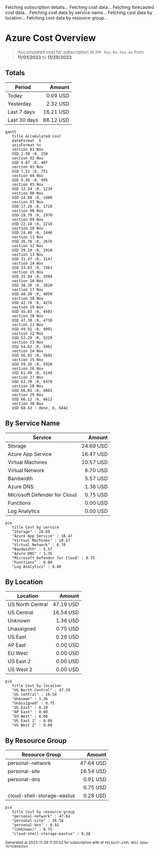Fetching subscription details...
Fetching cost data...
Fetching forecasted cost data...
Fetching cost data by service name...
Fetching cost data by location...
Fetching cost data by resource group...
# Azure Cost Overview

> Accumulated cost for subscription id `JPF Pay-As-You-Go` from **11/01/2023** to **11/29/2023**

## Totals

|Period|Amount|
|---|---:|
|Today|0.09 USD|
|Yesterday|2.32 USD|
|Last 7 days|16.21 USD|
|Last 30 days|66.12 USD|

```mermaid
gantt
   title Accumulated cost
   dateFormat  X
   axisFormat %s
   section 01 Nov
   USD 2.50 :0, 250
   section 02 Nov
   USD 4.87 :0, 487
   section 03 Nov
   USD 7.51 :0, 751
   section 04 Nov
   USD 9.95 :0, 995
   section 05 Nov
   USD 12.34 :0, 1234
   section 06 Nov
   USD 14.80 :0, 1480
   section 07 Nov
   USD 17.20 :0, 1720
   section 08 Nov
   USD 19.70 :0, 1970
   section 09 Nov
   USD 22.18 :0, 2218
   section 10 Nov
   USD 24.48 :0, 2448
   section 11 Nov
   USD 26.76 :0, 2676
   section 12 Nov
   USD 29.10 :0, 2910
   section 13 Nov
   USD 31.47 :0, 3147
   section 14 Nov
   USD 33.63 :0, 3363
   section 15 Nov
   USD 35.94 :0, 3594
   section 16 Nov
   USD 38.20 :0, 3820
   section 17 Nov
   USD 40.50 :0, 4050
   section 18 Nov
   USD 42.76 :0, 4276
   section 19 Nov
   USD 45.03 :0, 4503
   section 20 Nov
   USD 47.38 :0, 4738
   section 21 Nov
   USD 49.91 :0, 4991
   section 22 Nov
   USD 52.20 :0, 5220
   section 23 Nov
   USD 54.62 :0, 5462
   section 24 Nov
   USD 56.92 :0, 5692
   section 25 Nov
   USD 59.26 :0, 5926
   section 26 Nov
   USD 61.49 :0, 6149
   section 27 Nov
   USD 63.70 :0, 6370
   section 28 Nov
   USD 66.02 :0, 6602
   section 29 Nov
   USD 66.12 :0, 6612
   section 30 Nov
   USD 68.42 : done, 0, 6842
```

## By Service Name

|Service|Amount|
|---|---:|
|Storage|24.69 USD|
|Azure App Service|16.47 USD|
|Virtual Machines|10.57 USD|
|Virtual Network|6.70 USD|
|Bandwidth|5.57 USD|
|Azure DNS|1.36 USD|
|Microsoft Defender for Cloud|0.75 USD|
|Functions|0.00 USD|
|Log Analytics|0.00 USD|

```mermaid
pie
   title Cost by service
   "Storage" : 24.69
   "Azure App Service" : 16.47
   "Virtual Machines" : 10.57
   "Virtual Network" : 6.70
   "Bandwidth" : 5.57
   "Azure DNS" : 1.36
   "Microsoft Defender for Cloud" : 0.75
   "Functions" : 0.00
   "Log Analytics" : 0.00
```

## By Location

|Location|Amount|
|---|---:|
|US North Central|47.19 USD|
|US Central|16.54 USD|
|Unknown|1.36 USD|
|Unassigned|0.75 USD|
|US East|0.28 USD|
|AP East|0.00 USD|
|EU West|0.00 USD|
|US East 2|0.00 USD|
|US West 2|0.00 USD|

```mermaid
pie
   title Cost by location
   "US North Central" : 47.19
   "US Central" : 16.54
   "Unknown" : 1.36
   "Unassigned" : 0.75
   "US East" : 0.28
   "AP East" : 0.00
   "EU West" : 0.00
   "US East 2" : 0.00
   "US West 2" : 0.00
```

## By Resource Group

|Resource Group|Amount|
|---|---:|
|personal-network|47.64 USD|
|personal-site|16.54 USD|
|personal-dns|0.91 USD|
||0.75 USD|
|cloud-shell-storage-eastus|0.28 USD|

```mermaid
pie
   title Cost by resource group
   "personal-network" : 47.64
   "personal-site" : 16.54
   "personal-dns" : 0.91
   "(Unknown)" : 0.75
   "cloud-shell-storage-eastus" : 0.28
```

<sup>Generated at 2023-11-29 11:35:52 for subscription with id `4913be3f-a345-4652-9bba-767418dd25e3`</sup>
